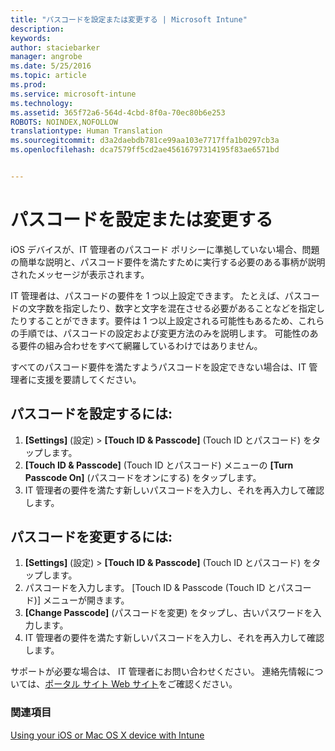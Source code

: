 ```yaml
---
title: "パスコードを設定または変更する | Microsoft Intune"
description: 
keywords: 
author: staciebarker
manager: angrobe
ms.date: 5/25/2016
ms.topic: article
ms.prod: 
ms.service: microsoft-intune
ms.technology: 
ms.assetid: 365f72a6-564d-4cbd-8f0a-70ec80b6e253
ROBOTS: NOINDEX,NOFOLLOW
translationtype: Human Translation
ms.sourcegitcommit: d3a2daebdb781ce99aa103e7717ffa1b0297cb3a
ms.openlocfilehash: dca7579ff5cd2ae45616797314195f83ae6571bd


---
```


# パスコードを設定または変更する

iOS デバイスが、IT 管理者のパスコード ポリシーに準拠していない場合、問題の簡単な説明と、パスコード要件を満たすために実行する必要のある事柄が説明されたメッセージが表示されます。

IT 管理者は、パスコードの要件を 1 つ以上設定できます。 たとえば、パスコードの文字数を指定したり、数字と文字を混在させる必要があることなどを指定したりすることができます。要件は 1 つ以上設定される可能性もあるため、これらの手順では、パスコードの設定および変更方法のみを説明します。 可能性のある要件の組み合わせをすべて網羅しているわけではありません。

すべてのパスコード要件を満たすようパスコードを設定できない場合は、IT 管理者に支援を要請してください。

## パスコードを設定するには:

1. **[Settings]** (設定)  > **[Touch ID & Passcode]** (Touch ID とパスコード) をタップします。
2. **[Touch ID & Passcode]** (Touch ID とパスコード) メニューの **[Turn Passcode On]** (パスコードをオンにする) をタップします。
3. IT 管理者の要件を満たす新しいパスコードを入力し、それを再入力して確認します。

## パスコードを変更するには:

1. **[Settings]** (設定)  > **[Touch ID & Passcode]** (Touch ID とパスコード) をタップします。
2. パスコードを入力します。 [Touch ID & Passcode (Touch ID とパスコード)] メニューが開きます。
2. **[Change Passcode]** (パスコードを変更) をタップし、古いパスワードを入力します。
3. IT 管理者の要件を満たす新しいパスコードを入力し、それを再入力して確認します。

サポートが必要な場合は、 IT 管理者にお問い合わせください。 連絡先情報については、[ポータル サイト Web サイト](http://portal.manage.microsoft.com)をご確認ください。

### 関連項目
[Using your iOS or Mac OS X device with Intune](using-your-ios-or-mac-os-x-device-with-intune.md)



<!--HONumber=Aug16_HO4-->


